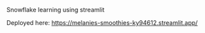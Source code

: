 Snowflake learning using streamlit

Deployed here:
https://melanies-smoothies-ky94612.streamlit.app/
